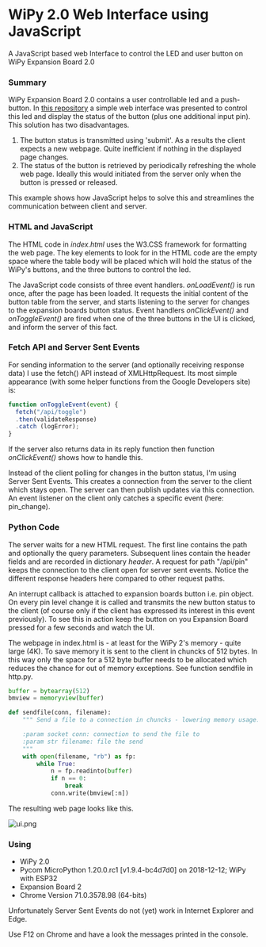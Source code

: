 # WiPy 2.0 Web Interface using JavaScript
A JavaScript based web Interface to control the LED and user button on WiPy Expansion Board 2.0

### Summary
WiPy Expansion Board 2.0 contains a user controllable led and a push-button. In [this repository](https://github.com/erikdelange/WiPy-2.0-Web-Interface) a simple web interface was presented to control this led and display the status of the button (plus one additional input pin). This solution has two disadvantages.
1. The button status is transmitted using 'submit'. As a results the client expects a new webpage. Quite inefficient if nothing in the displayed page changes.
2. The status of the button is retrieved by periodically refreshing the whole web page. Ideally this would initiated from the server only when the button is pressed or released.

This example shows how JavaScript helps to solve this and streamlines the communication between client and server.

### HTML and JavaScript
The HTML code in *index.html* uses the W3.CSS framework for formatting the web page. The key elements to look for in the HTML code are the empty space where the table body will be placed which will hold the status of the WiPy's buttons, and the three buttons to control the led.

The JavaScript code consists of three event handlers. *onLoadEvent()* is run once, after the page has been loaded. It requests the initial content of the button table from the server, and starts listening to the server for changes to the expansion boards button status. Event handlers *onClickEvent()* and *onToggleEvent()* are fired when one of the three buttons in the UI is clicked, and inform the server of this fact.

### Fetch API and Server Sent Events
For sending information to the server (and optionally receiving response data) I use the fetch() API instead of XMLHttpRequest. Its most simple appearance (with some helper functions from the Google Developers site) is:
``` JavaScript
function onToggleEvent(event) {
  fetch("/api/toggle")
  .then(validateResponse)
  .catch (logError);
}
```
If the server also returns data in its reply function then function *onClickEvent()* shows how to handle this.

Instead of the client polling for changes in the button status, I'm using Server Sent Events. This creates a connection from the server to the client which stays open. The server can then publish updates via this connection. An event listener on the client only catches a specific event (here: pin_change).

### Python Code
The server waits for a new HTML request. The first line contains the path and optionally the query parameters. Subsequent lines contain the header fields and are recorded in dictionary *header*. A request for path "/api/pin" keeps the connection to the client open for server sent events. Notice the different response headers here compared to other request paths.

An interrupt callback is attached to expansion boards button i.e. pin object. On every pin level change it is called and transmits the new button status to the client (of course only if the client has expressed its interest in this event previously). To see this in action keep the button on you Expansion Board pressed for a few seconds and watch the UI.

The webpage in index.html is - at least for the WiPy 2's memory - quite large (4K). To save memory it is sent to the client in chuncks of 512 bytes. In this way only the space for a 512 byte buffer needs to be allocated which reduces the chance for out of memory exceptions. See function sendfile in http.py.
``` python
buffer = bytearray(512)
bmview = memoryview(buffer)

def sendfile(conn, filename):
    """ Send a file to a connection in chuncks - lowering memory usage.

    :param socket conn: connection to send the file to
    :param str filename: file the send
    """
    with open(filename, "rb") as fp:
        while True:
            n = fp.readinto(buffer)
            if n == 0:
                break
            conn.write(bmview[:n])
```
The resulting web page looks like this.

![ui.png](https://github.com/erikdelange/WiPy-2.0-Web-Interface-using-JavaScript/blob/master/ui.png)

### Using
* WiPy 2.0
* Pycom MicroPython 1.20.0.rc1 [v1.9.4-bc4d7d0] on 2018-12-12; WiPy with ESP32
* Expansion Board 2
* Chrome Version 71.0.3578.98 (64-bits)

Unfortunately Server Sent Events do not (yet) work in Internet Explorer and Edge.

Use F12 on Chrome and have a look the messages printed in the console.
